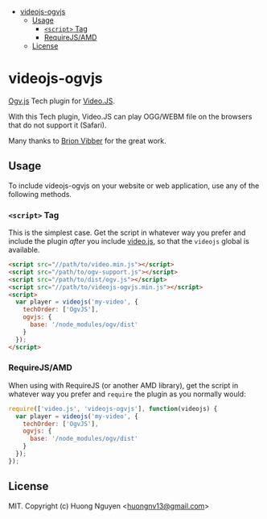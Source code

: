 <!-- START doctoc generated TOC please keep comment here to allow auto update -->
<!-- DON'T EDIT THIS SECTION, INSTEAD RE-RUN doctoc TO UPDATE -->


- [videojs-ogvjs](#videojs-ogvjs)
  - [Usage](#usage)
    - [`<script>` Tag](#script-tag)
    - [RequireJS/AMD](#requirejsamd)
  - [License](#license)

<!-- END doctoc generated TOC please keep comment here to allow auto update -->

# videojs-ogvjs

[Ogv.js](https://github.com/brion/ogv.js/) Tech plugin for [Video.JS](https://www.videojs.com).

With this Tech plugin, Video.JS can play OGG/WEBM file on the browsers that do not support it (Safari).

Many thanks to [Brion Vibber](https://github.com/brion/) for the great work.
## Usage

To include videojs-ogvjs on your website or web application, use any of the following methods.

### `<script>` Tag

This is the simplest case. Get the script in whatever way you prefer and include the plugin _after_ you include [video.js][videojs], so that the `videojs` global is available.

```html
<script src="//path/to/video.min.js"></script>
<script src="/path/to/ogv-support.js"></script>
<script src="/path/to/dist/ogv.js"></script>
<script src="//path/to/videojs-ogvjs.min.js"></script>
<script>
  var player = videojs('my-video', {
    techOrder: ['OgvJS'],
    ogvjs: {
      base: '/node_modules/ogv/dist'
    }
  });
</script>
```

### RequireJS/AMD

When using with RequireJS (or another AMD library), get the script in whatever way you prefer and `require` the plugin as you normally would:

```js
require(['video.js', 'videojs-ogvjs'], function(videojs) {
  var player = videojs('my-video', {
    techOrder: ['OgvJS'],
    ogvjs: {
      base: '/node_modules/ogv/dist'
    }
  });
});
```

## License

MIT. Copyright (c) Huong Nguyen &lt;huongnv13@gmail.com&gt;


[videojs]: http://videojs.com/
